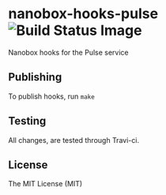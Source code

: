 # nanobox-hooks-pulse ![Build Status Image](https://travis-ci.org/nanobox-io/nanobox-hooks-pulse.svg)
Nanobox hooks for the Pulse service

## Publishing

To publish hooks, run `make`

## Testing

All changes, are tested through Travi-ci.

## License

The MIT License (MIT)
